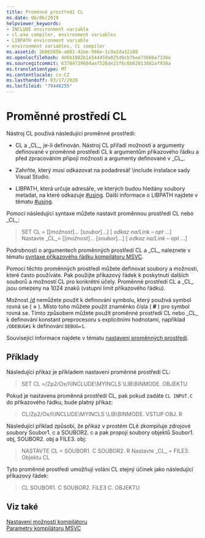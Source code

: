 ```yaml
---
title: Proměnné prostředí CL
ms.date: 06/06/2019
helpviewer_keywords:
- INCLUDE environment variable
- cl.exe compiler, environment variables
- LIBPATH environment variable
- environment variables, CL compiler
ms.assetid: 2606585b-a681-42ee-986e-1c9a2da32108
ms.openlocfilehash: 4d6b1982b1e544459a025d6cb7bee75666e7130e
ms.sourcegitcommit: 63784729604aaf526de21f6c6b62813882af930a
ms.translationtype: MT
ms.contentlocale: cs-CZ
ms.lasthandoff: 03/17/2020
ms.locfileid: "79440255"
---
```

# <a name="cl-environment-variables"></a>Proměnné prostředí CL

Nástroj CL používá následující proměnné prostředí:

- CL a \_CL_, je-li definován. Nástroj CL přiřadí možnosti a argumenty definované v proměnné prostředí CL k argumentům příkazového řádku a před zpracováním připojí možnosti a argumenty definované v \_CL_.

- Zahrňte, který musí odkazovat na podadresář \include instalace sady Visual Studio.

- LIBPATH, která určuje adresáře, ve kterých budou hledány soubory metadat, na které odkazuje [#using](../../preprocessor/hash-using-directive-cpp.md). Další informace o LIBPATH najdete v tématu [#using](../../preprocessor/hash-using-directive-cpp.md).

Pomocí následující syntaxe můžete nastavit proměnnou prostředí CL nebo \_CL_:

> SET CL = [[*možnost*]... [*soubor*]...] [ *odkaz na/Link – opt* ...] \
> Nastavte \_CL\_= [[*možnost*]... [*soubor*]...] [ *odkaz na/Link – opt* ...]

Podrobnosti o argumentech proměnných prostředí CL a \_CL_ naleznete v tématu [syntaxe příkazového řádku kompilátoru MSVC](compiler-command-line-syntax.md).

Pomocí těchto proměnných prostředí můžete definovat soubory a možnosti, které často používáte. Pak použijte příkazový řádek k poskytnutí dalších souborů a možností CL pro konkrétní účely. Proměnné prostředí CL a \_CL_ jsou omezeny na 1024 znaků (vstupní limit příkazového řádku).

Možnost [/d](d-preprocessor-definitions.md) nemůžete použít k definování symbolu, který používá symbol rovná se ( **=** ). Místo toho můžete použít znaménko čísla ( **#** ) pro symbol rovná se. Tímto způsobem můžete použít proměnné prostředí CL nebo \_CL_ k definování konstant preprocesoru s explicitními hodnotami, například `/DDEBUG#1` k definování `DEBUG=1`.

Související informace najdete v tématu [nastavení proměnných prostředí](../setting-the-path-and-environment-variables-for-command-line-builds.md).

## <a name="examples"></a>Příklady

Následující příkaz je příkladem nastavení proměnné prostředí CL:

> SET CL =/Zp2/Ox/I\INCLUDE\MYINCLS \LIB\BINMODE. OBJEKTU

Pokud je nastavena proměnná prostředí CL, pak pokud zadáte `CL INPUT.C` do příkazového řádku, bude platný příkaz:

> CL/Zp2/Ox/I\INCLUDE\MYINCLS \LIB\BINMODE. VSTUP OBJ. R

Následující příklad způsobí, že příkaz v prostém CLě zkompiluje zdrojové soubory Soubor1. c a SOUBOR2. c a pak propojí soubory objektů Soubor1. obj, SOUBOR2. obj a FILE3. obj:

> NASTAVTE CL = SOUBOR1. C SOUBOR2. R
> Nastavte \_CL_ = FILE3. Objektu
> CL

Tyto proměnné prostředí umožňují volání CL stejný účinek jako následující příkazový řádek:

> CL SOUBOR1. C SOUBOR2. FILE3 C. OBJEKTU

## <a name="see-also"></a>Viz také

[Nastavení možností kompilátoru](compiler-command-line-syntax.md) \
[Parametry kompilátoru MSVC](compiler-options.md)
